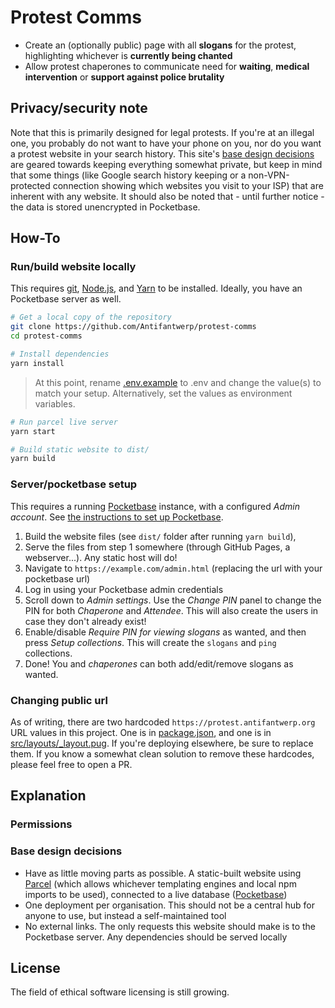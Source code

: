 # Protest Comms

- Create an (optionally public) page with all **slogans** for the protest, highlighting whichever is **currently being chanted**
- Allow protest chaperones to communicate need for **waiting**, **medical intervention** or **support against police brutality**

## Privacy/security note
Note that this is primarily designed for legal protests. If you're at an illegal one, you probably do not want to have your phone on you, nor do you want a protest website in your search history. This site's [base design decisions](#base-design-decisions) are geared towards keeping everything somewhat private, but keep in mind that some things (like Google search history keeping or a non-VPN-protected connection showing which websites you visit to your ISP) that are inherent with any website. It should also be noted that - until further notice - the data is stored unencrypted in Pocketbase.

## How-To
### Run/build website locally
This requires [git](https://git-scm.com/), [Node.js](https://nodejs.org/), and [Yarn](https://yarnpkg.com/getting-started/install) to be installed. Ideally, you have an Pocketbase server as well.

```bash
# Get a local copy of the repository
git clone https://github.com/Antifantwerp/protest-comms
cd protest-comms

# Install dependencies
yarn install
```

> At this point, rename [.env.example](.env.example) to .env and change the value(s) to match your setup.
> Alternatively, set the values as environment variables.

```bash
# Run parcel live server
yarn start

# Build static website to dist/
yarn build 
```

### Server/pocketbase setup
This requires a running [Pocketbase](https://pocketbase.io/) instance, with a configured *Admin account*.
See [the instructions to set up Pocketbase](https://pocketbase.io/docs/).

1. Build the website files (see `dist/` folder after running `yarn build`),
2. Serve the files from step 1 somewhere (through GitHub Pages, a webserver...). Any static host will do!
3. Navigate to `https://example.com/admin.html` (replacing the url with your pocketbase url)
4. Log in using your Pocketbase admin credentials
5. Scroll down to *Admin settings*. Use the *Change PIN* panel to change the PIN for both *Chaperone* and *Attendee*. This will also create the users in case they don't already exist!
6. Enable/disable *Require PIN for viewing slogans* as wanted, and then press *Setup collections*. This will create the `slogans` and `ping` collections.
7. Done! You and *chaperones* can both add/edit/remove slogans as wanted.

### Changing public url
As of writing, there are two hardcoded `https://protest.antifantwerp.org` URL values in this project. One is in [package.json](package.json), and one is in [src/layouts/_layout.pug](src/layouts/_layout.pug). If you're deploying elsewhere, be sure to replace them. If you know a somewhat clean solution to remove these hardcodes, please feel free to open a PR.

## Explanation
### Permissions


### Base design decisions
- Have as little moving parts as possible. A static-built website using [Parcel](https://parceljs.org/) (which allows whichever templating engines and local npm imports to be used), connected to a live database ([Pocketbase](https://pocketbase.io/))
- One deployment per organisation. This should not be a central hub for anyone to use, but instead a self-maintained tool
- No external links. The only requests this website should make is to the Pocketbase server. Any dependencies should be served locally


## License
The field of ethical software licensing is still growing. 


